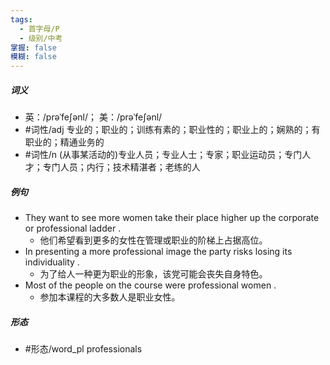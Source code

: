 ```yaml
---
tags:
  - 首字母/P
  - 级别/中考
掌握: false
模糊: false
---
```

##### 词义
- 英：/prəˈfeʃənl/； 美：/prəˈfeʃənl/
- #词性/adj  专业的；职业的；训练有素的；职业性的；职业上的；娴熟的；有职业的；精通业务的
- #词性/n  (从事某活动的)专业人员；专业人士；专家；职业运动员；专门人才；专门人员；内行；技术精湛者；老练的人
##### 例句
- They want to see more women take their place higher up the corporate or professional ladder .
	- 他们希望看到更多的女性在管理或职业的阶梯上占据高位。
- In presenting a more professional image the party risks losing its individuality .
	- 为了给人一种更为职业的形象，该党可能会丧失自身特色。
- Most of the people on the course were professional women .
	- 参加本课程的大多数人是职业女性。
##### 形态
- #形态/word_pl professionals
